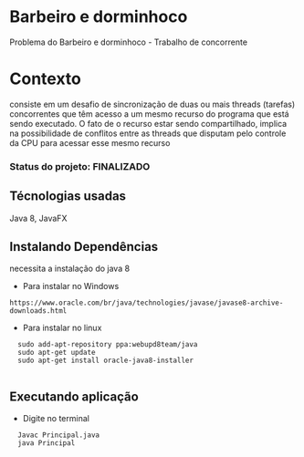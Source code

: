 # Barbeiro e dorminhoco
 Problema do Barbeiro e dorminhoco - Trabalho de concorrente 


# Contexto
consiste em um desafio de sincronização de duas ou mais threads (tarefas) concorrentes que têm acesso a um mesmo recurso do programa que está sendo executado. O fato de o recurso estar sendo compartilhado, implica na possibilidade de conflitos entre as threads que disputam pelo controle da CPU para acessar esse mesmo recurso



### Status do projeto: FINALIZADO

## Técnologias usadas

Java 8, JavaFX

## Instalando Dependências

necessita a instalação do java 8

* Para instalar no Windows
```
https://www.oracle.com/br/java/technologies/javase/javase8-archive-downloads.html
  ```
* Para instalar no linux
```
  sudo add-apt-repository ppa:webupd8team/java
  sudo apt-get update
  sudo apt-get install oracle-java8-installer
  
  ```
## Executando aplicação

* Digite no terminal
```
  Javac Principal.java
  java Principal
  
  ```



  
